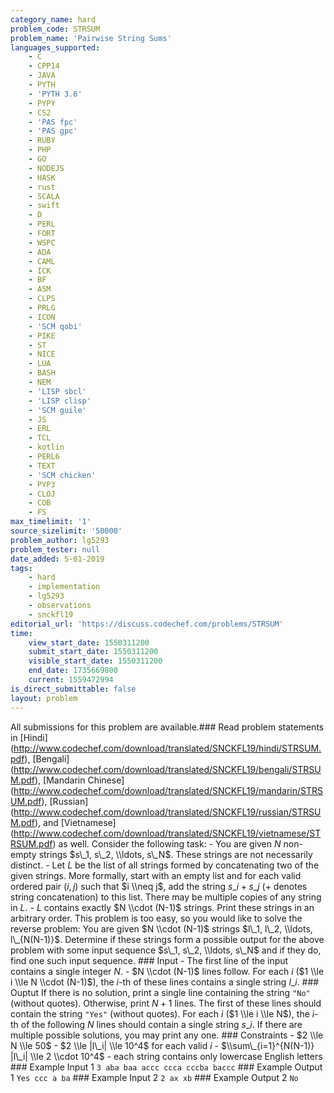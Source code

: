 ```yaml
---
category_name: hard
problem_code: STRSUM
problem_name: 'Pairwise String Sums'
languages_supported:
    - C
    - CPP14
    - JAVA
    - PYTH
    - 'PYTH 3.6'
    - PYPY
    - CS2
    - 'PAS fpc'
    - 'PAS gpc'
    - RUBY
    - PHP
    - GO
    - NODEJS
    - HASK
    - rust
    - SCALA
    - swift
    - D
    - PERL
    - FORT
    - WSPC
    - ADA
    - CAML
    - ICK
    - BF
    - ASM
    - CLPS
    - PRLG
    - ICON
    - 'SCM qobi'
    - PIKE
    - ST
    - NICE
    - LUA
    - BASH
    - NEM
    - 'LISP sbcl'
    - 'LISP clisp'
    - 'SCM guile'
    - JS
    - ERL
    - TCL
    - kotlin
    - PERL6
    - TEXT
    - 'SCM chicken'
    - PYP3
    - CLOJ
    - COB
    - FS
max_timelimit: '1'
source_sizelimit: '50000'
problem_author: lg5293
problem_tester: null
date_added: 5-01-2019
tags:
    - hard
    - implementation
    - lg5293
    - observations
    - snckfl19
editorial_url: 'https://discuss.codechef.com/problems/STRSUM'
time:
    view_start_date: 1550311200
    submit_start_date: 1550311200
    visible_start_date: 1550311200
    end_date: 1735669800
    current: 1559472994
is_direct_submittable: false
layout: problem
---
```

All submissions for this problem are available.\### Read problem statements in \[Hindi\](http://www.codechef.com/download/translated/SNCKFL19/hindi/STRSUM.pdf), \[Bengali\](http://www.codechef.com/download/translated/SNCKFL19/bengali/STRSUM.pdf), \[Mandarin Chinese\](http://www.codechef.com/download/translated/SNCKFL19/mandarin/STRSUM.pdf), \[Russian\](http://www.codechef.com/download/translated/SNCKFL19/russian/STRSUM.pdf), and \[Vietnamese\](http://www.codechef.com/download/translated/SNCKFL19/vietnamese/STRSUM.pdf) as well. Consider the following task: - You are given $N$ non-empty strings $s\_1, s\_2, \\ldots, s\_N$. These strings are not necessarily distinct. - Let $L$ be the list of all strings formed by concatenating two of the given strings. More formally, start with an empty list and for each valid ordered pair $(i, j)$ such that $i \\neq j$, add the string $s\_i+s\_j$ ($+$ denotes string concatenation) to this list. There may be multiple copies of any string in $L$. - $L$ contains exactly $N \\cdot (N-1)$ strings. Print these strings in an arbitrary order. This problem is too easy, so you would like to solve the reverse problem: You are given $N \\cdot (N-1)$ strings $l\_1, l\_2, \\ldots, l\_{N(N-1)}$. Determine if these strings form a possible output for the above problem with some input sequence $s\_1, s\_2, \\ldots, s\_N$ and if they do, find one such input sequence. ### Input - The first line of the input contains a single integer $N$. - $N \\cdot (N-1)$ lines follow. For each $i$ ($1 \\le i \\le N \\cdot (N-1)$), the $i$-th of these lines contains a single string $l\_i$. ### Ouptut If there is no solution, print a single line containing the string `"No"` (without quotes). Otherwise, print $N+1$ lines. The first of these lines should contain the string `"Yes"` (without quotes). For each $i$ ($1 \\le i \\le N$), the $i$-th of the following $N$ lines should contain a single string $s\_i$. If there are multiple possible solutions, you may print any one. ### Constraints - $2 \\le N \\le 50$ - $2 \\le |l\_i| \\le 10^4$ for each valid $i$ - $\\sum\_{i=1}^{N(N-1)} |l\_i| \\le 2 \\cdot 10^4$ - each string contains only lowercase English letters ### Example Input 1 ``` 3 aba baa accc ccca cccba baccc ``` ### Example Output 1 ``` Yes ccc a ba ``` ### Example Input 2 ``` 2 ax xb ``` ### Example Output 2 ``` No ```
